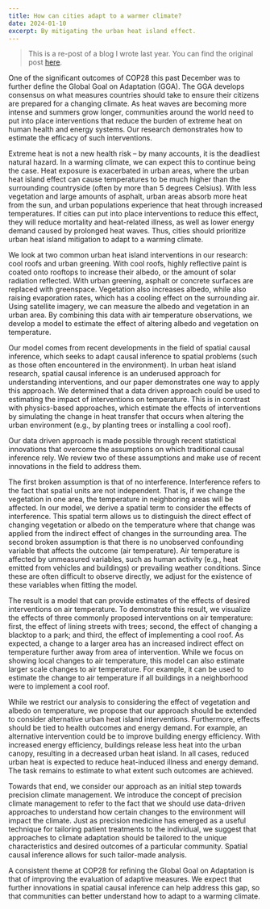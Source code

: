 ```yaml
---
title: How can cities adapt to a warmer climate?
date: 2024-01-10
excerpt: By mitigating the urban heat island effect.
---
```


> This is a re-post of a blog I wrote last year. You can find the original post [here](https://communities.springernature.com/posts/how-can-cities-adapt-to-a-warmer-climate).


One of the significant outcomes of COP28 this past December was to further define the Global Goal on Adaptation (GGA). The GGA develops consensus on what measures countries should take to ensure their citizens are prepared for a changing climate. As heat waves are becoming more intense and summers grow longer, communities around the world need to put into place interventions that reduce the burden of extreme heat on human health and energy systems. Our research demonstrates how to estimate the efficacy of such interventions.

Extreme heat is not a new health risk – by many accounts, it is the deadliest natural hazard. In a warming climate, we can expect this to continue being the case. Heat exposure is exacerbated in urban areas, where the urban heat island effect can cause temperatures to be much higher than the surrounding countryside (often by more than 5 degrees Celsius). With less vegetation and large amounts of asphalt, urban areas absorb more heat from the sun, and urban populations experience that heat through increased temperatures. If cities can put into place interventions to reduce this effect, they will reduce mortality and heat-related illness, as well as lower energy demand caused by prolonged heat waves. Thus, cities should prioritize urban heat island mitigation to adapt to a warming climate.

We look at two common urban heat island interventions in our research: cool roofs and urban greening. With cool roofs, highly reflective paint is coated onto rooftops to increase their albedo, or the amount of solar radiation reflected. With urban greening, asphalt or concrete surfaces are replaced with greenspace. Vegetation also increases albedo, while also raising evaporation rates, which has a cooling effect on the surrounding air. Using satellite imagery, we can measure the albedo and vegetation in an urban area. By combining this data with air temperature observations, we develop a model to estimate the effect of altering albedo and vegetation on temperature.

Our model comes from recent developments in the field of spatial causal inference, which seeks to adapt causal inference to spatial problems (such as those often encountered in the environment). In urban heat island research, spatial causal inference is an underused approach for understanding interventions, and our paper demonstrates one way to apply this approach. We determined that a data driven approach could be used to estimating the impact of interventions on temperature. This is in contrast with physics-based approaches, which estimate the effects of interventions by simulating the change in heat transfer that occurs when altering the urban environment (e.g., by planting trees or installing a cool roof).

Our data driven approach is made possible through recent statistical innovations that overcome the assumptions on which traditional causal inference rely. We review two of these assumptions and make use of recent innovations in the field to address them.

The first broken assumption is that of no interference. Interference refers to the fact that spatial units are not independent. That is, if we change the vegetation in one area, the temperature in neighboring areas will be affected. In our model, we derive a spatial term to consider the effects of interference. This spatial term allows us to distinguish the direct effect of changing vegetation or albedo on the temperature where that change was applied from the indirect effect of changes in the surrounding area. The second broken assumption is that there is no unobserved confounding variable that affects the outcome (air temperature). Air temperature is affected by unmeasured variables, such as human activity (e.g., heat emitted from vehicles and buildings) or prevailing weather conditions. Since these are often difficult to observe directly, we adjust for the existence of these variables when fitting the model.

The result is a model that can provide estimates of the effects of desired interventions on air temperature. To demonstrate this result, we visualize the effects of three commonly proposed interventions on air temperature: first, the effect of lining streets with trees; second, the effect of changing a blacktop to a park; and third, the effect of implementing a cool roof. As expected, a change to a larger area has an increased indirect effect on temperature further away from area of intervention. While we focus on showing local changes to air temperature, this model can also estimate larger scale changes to air temperature. For example, it can be used to estimate the change to air temperature if all buildings in a neighborhood were to implement a cool roof.

While we restrict our analysis to considering the effect of vegetation and albedo on temperature, we propose that our approach should be extended to consider alternative urban heat island interventions. Furthermore, effects should be tied to health outcomes and energy demand. For example, an alternative intervention could be to improve building energy efficiency. With increased energy efficiency, buildings release less heat into the urban canopy, resulting in a decreased urban heat island. In all cases, reduced urban heat is expected to reduce heat-induced illness and energy demand. The task remains to estimate to what extent such outcomes are achieved.

Towards that end, we consider our approach as an initial step towards precision climate management. We introduce the concept of precision climate management to refer to the fact that we should use data-driven approaches to understand how certain changes to the environment will impact the climate. Just as precision medicine has emerged as a useful technique for tailoring patient treatments to the individual, we suggest that approaches to climate adaptation should be tailored to the unique characteristics and desired outcomes of a particular community. Spatial causal inference allows for such tailor-made analysis.

A consistent theme at COP28 for refining the Global Goal on Adaptation is that of improving the evaluation of adaptive measures. We expect that further innovations in spatial causal inference can help address this gap, so that communities can better understand how to adapt to a warming climate.
